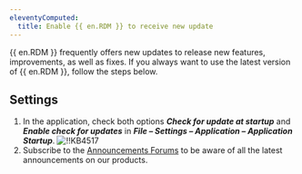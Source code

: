 ```yaml
---
eleventyComputed:
  title: Enable {{ en.RDM }} to receive new update
---
```

{{ en.RDM }} frequently offers new updates to release new features, improvements, as well as fixes. If you always want to use the latest version of {{ en.RDM }}, follow the steps below.

## Settings

1. In the application, check both options ***Check for update at startup*** and ***Enable check for updates*** in ***File – Settings – Application – Application Startup***.
![!!KB4517](https://cdnweb.devolutions.net/docs/docs_en_kb_KB4517.png)
1. Subscribe to the [Announcements Forums](/rdm/mac/kb/rdm-windows/how-to-articles/subscribe-announcements-forums/) to be aware of all the latest announcements on our products.

